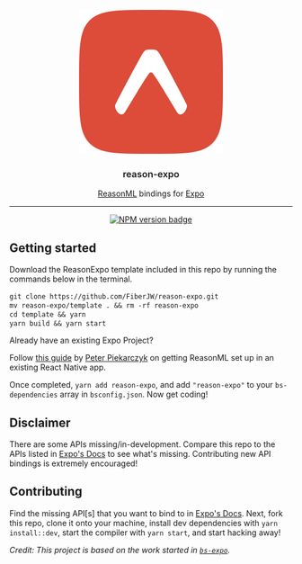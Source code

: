 <p align="center">
  <img alt="Reason Expo Logo" src="./reason-expo.png" width="256">
</p>

<h3 align="center" style="font-weight:600">
  reason-expo
</h3>

<p align="center">
  <a href="https://reasonml.github.io/">ReasonML</a> bindings for <a href="https://expo.io">Expo</a>
</p>

---

<div align="center">

[![NPM version badge](https://img.shields.io/npm/v/reason-expo.svg)](https://www.npmjs.com/package/reason-expo)

</div>

## Getting started

Download the ReasonExpo template included in this repo by running the commands below in the terminal.

```
git clone https://github.com/FiberJW/reason-expo.git
mv reason-expo/template . && rm -rf reason-expo
cd template && yarn
yarn build && yarn start
```

Already have an existing Expo Project?

Follow [this guide](https://medium.com/@peterpme/your-first-reasonml-pr-into-an-existing-react-native-codebase-a490b4a79649) by [Peter Piekarczyk](https://twitter.com/peterpme) on getting ReasonML set up in an existing React Native app.

Once completed, `yarn add reason-expo`, and add `"reason-expo"` to your `bs-dependencies` array in `bsconfig.json`. Now get coding!

## Disclaimer

There are some APIs missing/in-development. Compare this repo to the APIs listed in [Expo's Docs](https://docs.expo.io) to see what's missing. Contributing new API bindings is extremely encouraged!

## Contributing

Find the missing API[s] that you want to bind to in [Expo's Docs](https://docs.expo.io). Next, fork this repo, clone it onto your machine, install dev dependencies with `yarn install::dev`, start the compiler with `yarn start`, and start hacking away!

_Credit: This project is based on the work started in [`bs-expo`](https://github.com/fxfactorial/bs-expo/)._
